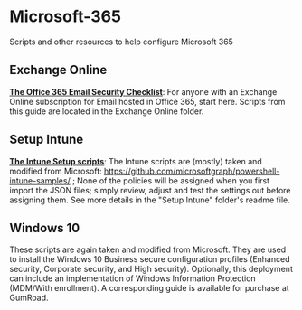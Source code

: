 # Microsoft-365
Scripts and other resources to help configure Microsoft 365 

## Exchange Online
<a href="https://www.itpromentor.com/email-security-checklist/"> <b><u>The Office 365 Email Security Checklist</b></u></a>: For anyone with an Exchange Online subscription for Email hosted in Office 365, start here. Scripts from this guide are located in the Exchange Online folder.

## Setup Intune
<a href="https://www.itpromentor.com/setup-intune/"><b><u>The Intune Setup scripts</b></u></a>: The Intune scripts are (mostly) taken and modified from Microsoft: https://github.com/microsoftgraph/powershell-intune-samples/ ; 
None of the policies will be assigned when you first import the JSON files; simply review, adjust and test the settings out before assigning them. See more details in the "Setup Intune" folder's readme file.

## Windows 10
These scripts are again taken and modified from Microsoft. They are used to install the Windows 10 Business secure configuration profiles (Enhanced security, Corporate security, and High security). Optionally, this deployment can include an implementation of Windows Information Protection (MDM/With enrollment). A corresponding guide is available for purchase at GumRoad.
